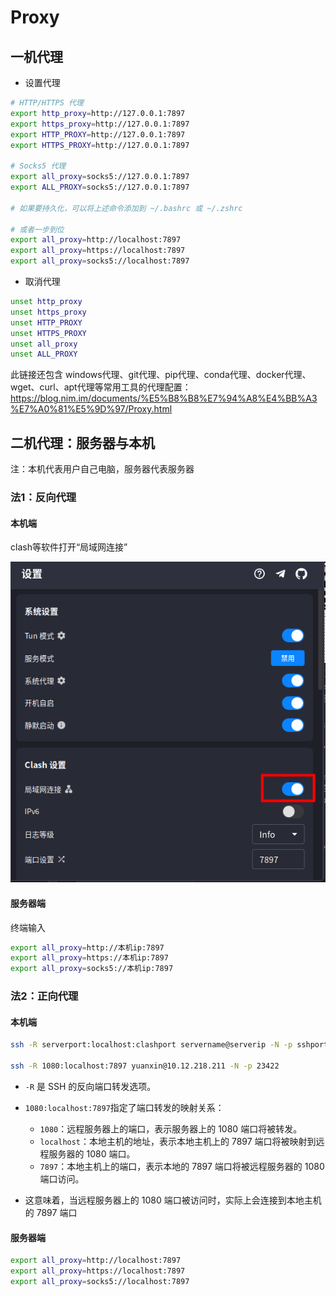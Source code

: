 # Proxy



## 一机代理

- 设置代理

```bash
# HTTP/HTTPS 代理
export http_proxy=http://127.0.0.1:7897
export https_proxy=http://127.0.0.1:7897
export HTTP_PROXY=http://127.0.0.1:7897
export HTTPS_PROXY=http://127.0.0.1:7897

# Socks5 代理
export all_proxy=socks5://127.0.0.1:7897
export ALL_PROXY=socks5://127.0.0.1:7897

# 如果要持久化，可以将上述命令添加到 ~/.bashrc 或 ~/.zshrc

# 或者一步到位
export all_proxy=http://localhost:7897
export all_proxy=https://localhost:7897
export all_proxy=socks5://localhost:7897
```

- 取消代理

``` bash
unset http_proxy
unset https_proxy
unset HTTP_PROXY
unset HTTPS_PROXY
unset all_proxy
unset ALL_PROXY
```

此链接还包含 windows代理、git代理、pip代理、conda代理、docker代理、wget、curl、apt代理等常用工具的代理配置：https://blog.nim.im/documents/%E5%B8%B8%E7%94%A8%E4%BB%A3%E7%A0%81%E5%9D%97/Proxy.html



## 二机代理：服务器与本机

注：本机代表用户自己电脑，服务器代表服务器

### 法1：反向代理

#### 本机端

clash等软件打开“局域网连接”

![image-20250108152938252](./Proxy.assets/image-20250108152938252.png)

#### 服务器端

终端输入

```bash
export all_proxy=http://本机ip:7897
export all_proxy=https://本机ip:7897
export all_proxy=socks5://本机ip:7897
```



### 法2：正向代理

#### 本机端

``` bash
ssh -R serverport:localhost:clashport servername@serverip -N -p sshport

ssh -R 1080:localhost:7897 yuanxin@10.12.218.211 -N -p 23422
```

- `-R` 是 SSH 的反向端口转发选项。

- `1080:localhost:7897`指定了端口转发的映射关系：

  - `1080`：远程服务器上的端口，表示服务器上的 1080 端口将被转发。
  - `localhost`：本地主机的地址，表示本地主机上的 7897 端口将被映射到远程服务器的 1080 端口。
  - `7897`：本地主机上的端口，表示本地的 7897 端口将被远程服务器的 1080 端口访问。

- 这意味着，当远程服务器上的 1080 端口被访问时，实际上会连接到本地主机的 7897 端口

  

#### 服务器端

```bash
export all_proxy=http://localhost:7897
export all_proxy=https://localhost:7897
export all_proxy=socks5://localhost:7897
```

